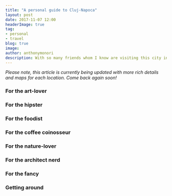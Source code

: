 ```yaml
---
title: "A personal guide to Cluj-Napoca"
layout: post
date: 2017-11-07 12:00
headerImage: true
tag:
- personal
- travel
blog: true
image: 
author: anthonymonori
description: With so many friends whom I know are visiting this city in the near future - I have put together a list of my favorite places in Cluj-Napoca to see, taste and experience.
---
```


_Please note, this article is currently being updated with more rich details and maps for each location. Come back again soon!_



### For the art-lover

### For the hipster


### For the foodist

### For the coffee coinosseur

### For the nature-lover

### For the architect nerd

### For the fancy

### Getting around
